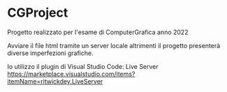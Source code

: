 # CGProject

Progetto realizzato per l'esame di ComputerGrafica anno 2022

Avviare il file html tramite un server locale altrimenti il progetto presenterà diverse imperfezioni grafiche.

Io utilizzo il plugin di Visual Studio Code: Live Server
https://marketplace.visualstudio.com/items?itemName=ritwickdey.LiveServer
